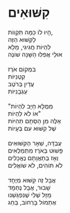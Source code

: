 # קִשּׁוּאִים

הָיוּ לוֹ כַּמָּה תִּקְווֹת,\
לַקִּשּׁוּא הַזֶּה\
לִהְיוֹת חֲגִיגִי, מָלֵא\
אוּלַי אֲפִלּוּ הַשָּׁנָה שׁוֹנֶה\
\
בִּמְקוֹם אֹרֶז\
קִטְנִיּוֹת\
עֲדַיִן בְּרֹטֶב\
עַגְבָנִיּוֹת\
\
"מְמֻלָּא חַיָּב לִהְיוֹת\
אוֹ לֹא לִהְיוֹת"\
אֵלֶּה מִן הַסְּתָם תְּהִיּוֹת\
שֶׁל קִשּׁוּא עִם בְּעָיוֹת\
\
עֻבְדָּה, שְׁאָר הַקִּשּׁוּאִים\
פָּשׁוּט בְּאֹרֶז מִתְמַלְּאִים\
וְאָז בְּתַאֲוָתָם נֶאֱכָלִים\
לֹא תּוֹהִים, לֹא שׁוֹאֲלִים\
\
אֲבָל זֶה קִשּׁוּא מְיֻחָד\
שָׁבוּר, אֲבָל נֶחְמָד\
מַזָּל שֶׁלִּי שֶׁנִּפְגַּשְׁנוּ\
אֶתְמוֹל בָּרְחוֹב, בַּחַג
